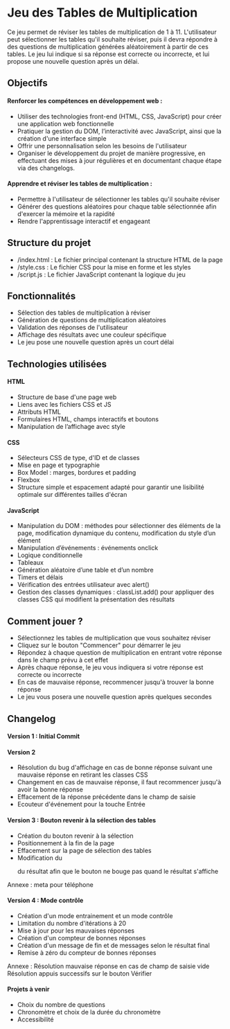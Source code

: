 # Jeu des Tables de Multiplication

Ce jeu permet de réviser les tables de multiplication de 1 à 11. L'utilisateur peut sélectionner les tables qu'il souhaite réviser, puis il devra répondre à des questions de multiplication générées aléatoirement à partir de ces tables. Le jeu lui indique si sa réponse est correcte ou incorrecte, et lui propose une nouvelle question après un délai.

## Objectifs

#### Renforcer les compétences en développement web :
- Utiliser des technologies front-end (HTML, CSS, JavaScript) pour créer une application web fonctionnelle
- Pratiquer la gestion du DOM, l’interactivité avec JavaScript, ainsi que la création d'une interface simple
- Offrir une personnalisation selon les besoins de l'utilisateur
- Organiser le développement du projet de manière progressive, en effectuant des mises à jour régulières et en documentant chaque étape via des changelogs.

#### Apprendre et réviser les tables de multiplication :
- Permettre à l'utilisateur de sélectionner les tables qu'il souhaite réviser
- Générer des questions aléatoires pour chaque table sélectionnée afin d'exercer la mémoire et la rapidité
- Rendre l'apprentissage interactif et engageant

## Structure du projet
- /index.html : Le fichier principal contenant la structure HTML de la page
- /style.css : Le fichier CSS pour la mise en forme et les styles
- /script.js : Le fichier JavaScript contenant la logique du jeu


## Fonctionnalités
- Sélection des tables de multiplication à réviser
- Génération de questions de multiplication aléatoires
- Validation des réponses de l'utilisateur
- Affichage des résultats avec une couleur spécifique
- Le jeu pose une nouvelle question après un court délai

## Technologies utilisées
#### HTML
- Structure de base d'une page web
- Liens avec les fichiers CSS et JS
- Attributs HTML
- Formulaires HTML, champs interactifs et boutons
- Manipulation de l’affichage avec style

#### CSS
- Sélecteurs CSS de type, d'ID et de classes
- Mise en page et typographie
- Box Model : marges, bordures et padding
- Flexbox
- Structure simple et espacement adapté pour garantir une lisibilité optimale sur différentes tailles d'écran

#### JavaScript
- Manipulation du DOM : méthodes pour sélectionner des éléments de la page, modification dynamique du contenu, modification du style d’un élément
- Manipulation d’événements : événements onclick
- Logique conditionnelle
- Tableaux
- Génération aléatoire d’une table et d’un nombre
- Timers et délais
- Vérification des entrées utilisateur avec alert()
- Gestion des classes dynamiques : classList.add() pour appliquer des classes CSS qui modifient la présentation des résultats

## Comment jouer ?
- Sélectionnez les tables de multiplication que vous souhaitez réviser
- Cliquez sur le bouton "Commencer" pour démarrer le jeu
- Répondez à chaque question de multiplication en entrant votre réponse dans le champ prévu à cet effet
- Après chaque réponse, le jeu vous indiquera si votre réponse est correcte ou incorrecte
- En cas de mauvaise réponse, recommencer jusqu'à trouver la bonne réponse
- Le jeu vous posera une nouvelle question après quelques secondes

## Changelog
#### Version 1 : Initial Commit

#### Version 2
- Résolution du bug d'affichage en cas de bonne réponse suivant une mauvaise réponse en retirant les classes CSS
- Changement en cas de mauvaise réponse, il faut recommencer jusqu'à avoir la bonne réponse
- Effacement de la réponse précédente dans le champ de saisie
- Ecouteur d'événement pour la touche Entrée

#### Version 3 : Bouton revenir à la sélection des tables
- Création du bouton revenir à la sélection
- Positionnement à la fin de la page
- Effacement sur la page de sélection des tables
- Modification du <p> du résultat afin que le bouton ne bouge pas quand le résultat s'affiche

Annexe : meta pour téléphone

#### Version 4 : Mode contrôle
- Création d'un mode entrainement et un mode contrôle
- Limitation du nombre d'itérations à 20
- Mise à jour pour les mauvaises réponses
- Création d'un compteur de bonnes réponses
- Création d'un message de fin et de messages selon le résultat final
- Remise à zéro du compteur de bonnes réponses

Annexe :
Résolution mauvaise réponse en cas de champ de saisie vide
Résolution appuis successifs sur le bouton Vérifier

#### Projets à venir
- Choix du nombre de questions
- Chronomètre et choix de la durée du chronomètre
- Accessibilité